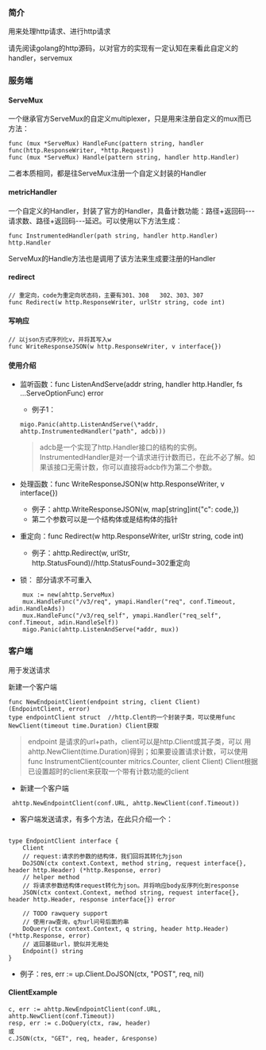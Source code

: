 ### 简介
用来处理http请求、进行http请求

请先阅读golang的http源码，以对官方的实现有一定认知在来看此自定义的handler，servemux

### 服务端

#### ServeMux
一个继承官方ServeMux的自定义multiplexer，只是用来注册自定义的mux而已
方法：
```
func (mux *ServeMux) HandleFunc(pattern string, handler func(http.ResponseWriter, *http.Request)) 
func (mux *ServeMux) Handle(pattern string, handler http.Handler) 
```
二者本质相同，都是往ServeMux注册一个自定义封装的Handler

#### metricHandler
一个自定义的Handler，封装了官方的Handler，具备计数功能：路径+返回码---请求数、路径+返回码---延迟。可以使用以下方法生成：
```
func InstrumentedHandler(path string, handler http.Handler) http.Handler 
```
ServeMux的Handle方法也是调用了该方法来生成要注册的Handler

#### redirect
```
// 重定向，code为重定向状态码，主要有301、308   302、303、307
func Redirect(w http.ResponseWriter, urlStr string, code int) 
```
#### 写响应
```
// 以json方式序列化v，并将其写入w
func WriteResponseJSON(w http.ResponseWriter, v interface{})
```
#### 使用介绍
* 监听函数：func ListenAndServe(addr string, handler http.Handler, fs ...ServeOptionFunc) error
  * 例子1：
  ```
  migo.Panic(ahttp.ListenAndServe(\*addr, ahttp.InstrumentedHandler("path", adcb)))
  ```
  > adcb是一个实现了http.Handler接口的结构的实例。InstrumentedHandler是对一个请求进行计数而已，在此不必了解。如果该接口无需计数，你可以直接将adcb作为第二个参数。

* 处理函数：func WriteResponseJSON(w http.ResponseWriter, v interface{})  
   * 例子：ahttp.WriteResponseJSON(w, map[string]int{"c": code,})
   * 第二个参数可以是一个结构体或是结构体的指针

* 重定向：func Redirect(w http.ResponseWriter, urlStr string, code int)
  * 例子：ahttp.Redirect(w, urlStr, http.StatusFound)//http.StatusFound=302重定向

* 锁： 部分请求不可重入

```
	mux := new(ahttp.ServeMux)
	mux.HandleFunc("/v3/req", ymapi.Handler("req", conf.Timeout, adin.HandleAds))
	mux.HandleFunc("/v3/req_self", ymapi.Handler("req_self", conf.Timeout, adin.HandleSelf))
	migo.Panic(ahttp.ListenAndServe(*addr, mux))
```

### 客户端
用于发送请求

新建一个客户端
  ```
  func NewEndpointClient(endpoint string, client Client) (EndpointClient, error)
  type endpointClient struct  //http.Clent的一个封装子类，可以使用func NewClient(timeout time.Duration) Client获取
  ```
  > endpoint 是请求的url+path，client可以是http.Client或其子类，可以 用ahttp.NewClient(time.Duration)得到；如果要设置请求计数，可以使用func InstrumentClient(counter mitrics.Counter, client Client) Client根据已设置超时的client来获取一个带有计数功能的client

* 新建一个客户端
```
 ahttp.NewEndpointClient(conf.URL, ahttp.NewClient(conf.Timeout))
```
* 客户端发送请求，有多个方法，在此只介绍一个：
```

type EndpointClient interface {
	Client
	// request:请求的参数的结构体，我们回将其转化为json
	DoJSON(ctx context.Context, method string, request interface{}, header http.Header) (*http.Response, error)
	// helper method
	// 将请求参数结构体request转化为json。并将响应body反序列化到response
	JSON(ctx context.Context, method string, request interface{}, header http.Header, response interface{}) error

	// TODO rawquery support
	// 使用raw查询，q为url问号后面的串
	DoQuery(ctx context.Context, q string, header http.Header) (*http.Response, error)
	// 返回基础url，貌似并无用处
	Endpoint() string
}

```
* 例子：res, err := up.Client.DoJSON(ctx, "POST", req, nil)

#### ClientExample
```
c, err := ahttp.NewEndpointClient(conf.URL, ahttp.NewClient(conf.Timeout))
resp, err := c.DoQuery(ctx, raw, header)
或
c.JSON(ctx, "GET", req, header, &response)
```
